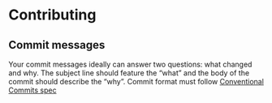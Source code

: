 # Contributing

## Commit messages

Your commit messages ideally can answer two questions: what changed and why. The subject line should feature the “what” and the body of the commit should describe the “why”.
Commit format must follow [Conventional Commits
spec](https://www.conventionalcommits.org/en/v1.0.0/)
